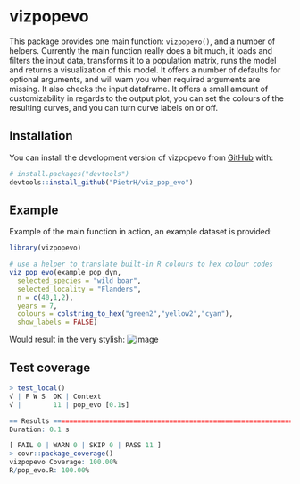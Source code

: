 
# vizpopevo

<!-- badges: start -->
<!-- badges: end -->

This package provides one main function: `vizpopevo()`, and a number of helpers. Currently the main function really does a bit much, it loads and filters the input data, transforms it to a population matrix, runs the model and returns a visualization of this model. It offers a number of defaults for optional arguments, and will warn you when required arguments are missing. It also checks the input dataframe. It offers a small amount of customizability in regards to the output plot, you can set the colours of the resulting curves, and you can turn curve labels on or off.

## Installation

You can install the development version of vizpopevo from [GitHub](https://github.com/) with:

``` r
# install.packages("devtools")
devtools::install_github("PietrH/viz_pop_evo")
```

## Example

Example of the main function in action, an example dataset is provided:


``` r
library(vizpopevo)

# use a helper to translate built-in R colours to hex colour codes
viz_pop_evo(example_pop_dyn,
  selected_species = "wild boar",
  selected_locality = "Flanders",
  n = c(40,1,2),
  years = 7,
  colours = colstring_to_hex("green2","yellow2","cyan"),
  show_labels = FALSE)

```
Would result in the very stylish: 
![image](https://user-images.githubusercontent.com/48065851/190928353-15b2288d-0903-4642-aead-0fbd25f68661.png)


## Test coverage
``` r
> test_local()
√ | F W S  OK | Context
√ |        11 | pop_evo [0.1s]                                                            

== Results ===============================================================================
Duration: 0.1 s

[ FAIL 0 | WARN 0 | SKIP 0 | PASS 11 ]
> covr::package_coverage()
vizpopevo Coverage: 100.00%
R/pop_evo.R: 100.00%
```
